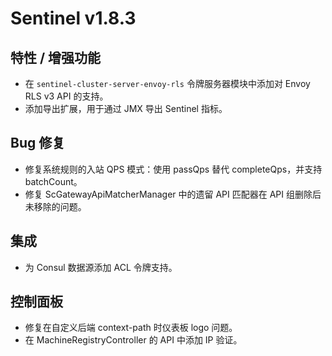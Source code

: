 # Sentinel v1.8.3

## 特性 / 增强功能

- 在 `sentinel-cluster-server-envoy-rls` 令牌服务器模块中添加对 Envoy RLS v3 API 的支持。
- 添加导出扩展，用于通过 JMX 导出 Sentinel 指标。

## Bug 修复

- 修复系统规则的入站 QPS 模式：使用 passQps 替代 completeQps，并支持 batchCount。
- 修复 ScGatewayApiMatcherManager 中的遗留 API 匹配器在 API 组删除后未移除的问题。

## 集成

- 为 Consul 数据源添加 ACL 令牌支持。

## 控制面板

- 修复在自定义后端 context-path 时仪表板 logo 问题。
- 在 MachineRegistryController 的 API 中添加 IP 验证。
```
